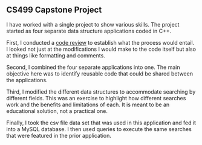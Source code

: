 ## CS499 Capstone Project

I have worked with a single project to show various skills.  The project started as four separate data structure applications coded in C++.

First, I conducted a [code review](https://drive.google.com/file/d/1q5D2aWQO3dp0Wt-4xXw-qx2CH7z1lMjI/view?usp=sharing) to establish what the process would entail.  I looked not just at the modifications I would make to the code itself but also at things like formatting and comments.  

Second, I combined the four separate applications into one.  The main objective here was to identify reusable code that could be shared between the applications.

Third, I modified the different data structures to accommodate searching by different fields.  This was an exercise to highlight how different searches work and the benefits and limitations of each.  It is meant to be an educational solution, not a practical one.

Finally, I took the csv file data set that was used in this application and fed it into a MySQL database.  I then used queries to execute the same searches that were featured in the prior application.



